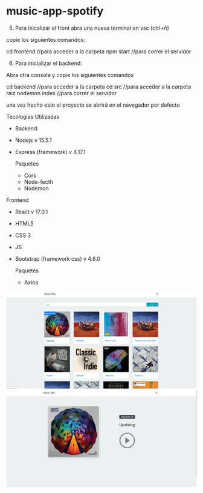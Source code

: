 # music-app-spotify



5. Para inicalizar el front abra una nueva terminal en vsc (ctrl+ñ)

copie los siguientes comandos: 

cd frontend    //para acceder a la carpeta
npm start      //para correr el servidor

6. Para inicializar el backend:

Abra otra consola y copie los siguientes comandos

cd backend      //para acceder a la carpeta
cd src          //para acceder a la carpeta raiz
nodemon index   //para correr el servidor


una vez hecho esto el proyecto se abrirá en el navegador por defecto

Tecologias Utilizadas

* Backend:

- Nodejs v 15.5.1
- Express (framework) v 4.17.1

  Paquetes

  - Cors
  - Node-fecth
  - Nodemon
 
Frontend

- React v 17.0.1
- HTML5
- CSS 3
- JS
- Bootstrap (framework css) v 4.6.0 

  Paquetes
  
  - Axios



![](https://github.com/jhonfe64/music-app-spotify/blob/master/music1.jpg?raw=true)
![](https://github.com/jhonfe64/music-app-spotify/blob/master/music2.jpg?raw=true)

